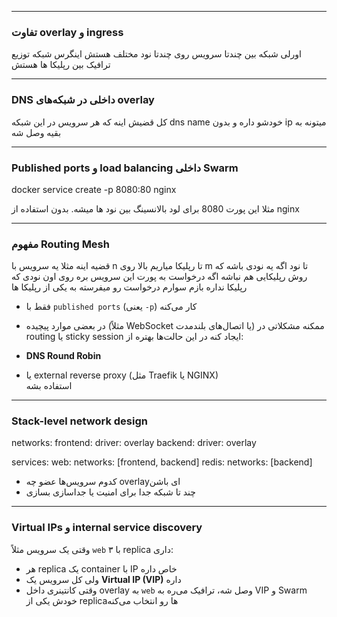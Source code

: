 
---
### تفاوت overlay و ingress



اورلی شبکه بین چندتا سرویس روی چندتا نود مختلف هستش
اینگرس شبکه توزیع ترافیک بین رپلیکا ها هستش

---
### DNS داخلی در شبکه‌های overlay

کل قضیش اینه که هر سرویس در این شبکه dns name خودشو داره و بدون ip میتونه به بقیه وصل شه


---
### Published ports و load balancing داخلی Swarm


docker service create -p 8080:80 nginx

مثلا این پورت 8080 برای لود بالانسینگ بین نود ها میشه.
بدون استفاده از nginx 

---
### مفهوم Routing Mesh

قضیه اینه مثلا یه سرویس با n تا رپلیکا میاریم بالا روی m تا نود اگه یه نودی باشه که روش رپلیکایی هم نباشه اگه درخواست به پورت این سرویس بره روی اون نودی که رپلیکا نداره بازم سوارم درخواست رو میفرسته به یکی از رپلیکا ها



- فقط با `published ports` (یعنی `-p`) کار می‌کنه
- در بعضی موارد پیچیده (مثلاً WebSocket یا اتصال‌های بلندمدت) ممکنه مشکلاتی در routing یا sticky session ایجاد کنه
در این حالت‌ها بهتره از:

- **DNS Round Robin**
- یا external reverse proxy (مثل Traefik یا NGINX)  
    استفاده بشه

---

### Stack-level network design


networks:
  frontend:
    driver: overlay
  backend:
    driver: overlay

services:
  web:
    networks: [frontend, backend]
  redis:
    networks: [backend]



- کدوم سرویس‌ها عضو چه overlayای باشن
- چند تا شبکه جدا برای امنیت یا جداسازی بسازی

---

### Virtual IPs و internal service discovery


وقتی یک سرویس مثلاً `web` با ۳ replica داری:
- هر replica یک container با IP خاص داره
- ولی کل سرویس یک **Virtual IP (VIP)** داره
- وقتی کانتینری داخل overlay به `web` وصل شه، ترافیک می‌ره به VIP و Swarm خودش یکی از replicaها رو انتخاب می‌کنه